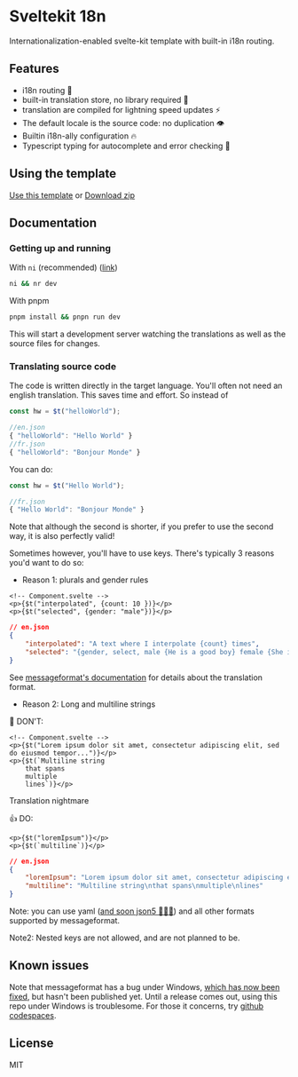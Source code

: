 # Sveltekit 18n

Internationalization-enabled svelte-kit template with built-in i18n routing.

## Features

- i18n routing 🚋
- built-in translation store, no library required 🏡
- translation are compiled for lightning speed updates ⚡
- The default locale is the source code: no duplication 👁️
- Builtin i18n-ally configuration 🔥
- Typescript typing for autocomplete and error checking 📰

## Using the template

[Use this template](https://github.com/Marr11317/sveltekit-i18n-template/generate)
or
[Download zip](https://github.com/Marr11317/sveltekit-i18n-template/archive/refs/heads/main.zip)

## Documentation

### Getting up and running

With `ni` (recommended) ([link](https://github.com/antfu/ni))

```bash
ni && nr dev
```

With pnpm

```bash
pnpm install && pnpn run dev
```

This will start a development server watching the translations as well as the source files for changes.

### Translating source code

The code is written directly in the target language. You'll often not need an english translation. This saves time and effort. So instead of

```typescript
const hw = $t("helloWorld");

//en.json
{ "helloWorld": "Hello World" }
//fr.json
{ "helloWorld": "Bonjour Monde" }
```

You can do:

```typescript
const hw = $t("Hello World");

//fr.json
{ "Hello World": "Bonjour Monde" }
```

Note that although the second is shorter, if you prefer to use the second way, it is also perfectly valid!

Sometimes however, you'll have to use keys. There's typically 3 reasons you'd want to do so:

- Reason 1: plurals and gender rules

```svelte
<!-- Component.svelte -->
<p>{$t("interpolated", {count: 10 })}</p>
<p>{$t("selected", {gender: "male"})}</p>
```

```json
// en.json
{
    "interpolated": "A text where I interpolate {count} times",
    "selected": "{gender, select, male {He is a good boy} female {She is a good girl} other {They are good fellas}}"
}
```

See [messageformat's documentation](http://messageformat.github.io/messageformat/) for details about the translation format.

- Reason 2: Long and multiline strings

🚫 DON'T:

```svelte
<!-- Component.svelte -->
<p>{$t("Lorem ipsum dolor sit amet, consectetur adipiscing elit, sed do eiusmod tempor...")}</p>
<p>{$t(`Multiline string
    that spans
    multiple
    lines`)}</p>
```

Translation nightmare

👍 DO:

```svelte
<p>{$t("loremIpsum")}</p>
<p>{$t(`multiline`)}</p>
```

```json
// en.json
{
    "loremIpsum": "Lorem ipsum dolor sit amet, consectetur adipiscing elit, sed do eiusmod tempor...",
    "multiline": "Multiline string\nthat spans\nmultiple\nlines"
}
```

Note: you can use yaml ([and soon json5 🤞🤞🤞](https://github.com/messageformat/messageformat/pull/345)) and all other formats supported by messageformat.

Note2: Nested keys are not allowed, and are not planned to be.

## Known issues

Note that messageformat has a bug under Windows, [which has now been fixed](https://github.com/messageformat/messageformat/issues/343), but hasn't been published yet. Until a release comes out, using this repo under Windows is troublesome. For those it concerns, try [github codespaces](github.com/codespaces).

## License

MIT

